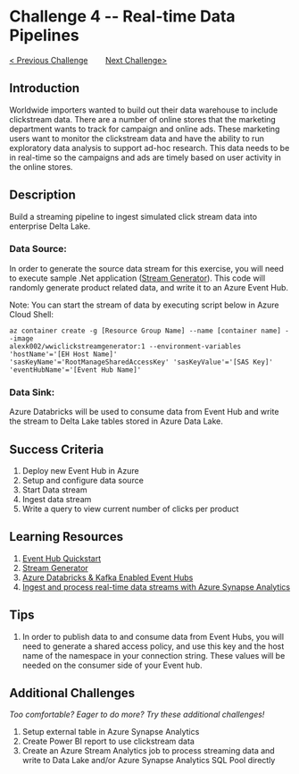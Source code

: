 # Challenge 4 -- Real-time Data Pipelines

[< Previous Challenge](../Challenge3/README.md)&nbsp;&nbsp;&nbsp;&nbsp;&nbsp;&nbsp;&nbsp;&nbsp;[Next Challenge>](../Challenge5/README.md)

## Introduction

Worldwide importers wanted to build out their data warehouse to include clickstream data.  There are a number of online stores that the marketing department wants to track for campaign and online ads.  These marketing users want to monitor the clickstream data and have the ability to run exploratory data analysis to support ad-hoc research.  This data needs to be in real-time so the campaigns and ads are timely based on user activity in the online stores.

## Description

Build a streaming pipeline to ingest simulated click stream data into enterprise Delta Lake.

### Data Source: 
In order to generate the source data stream for this exercise, you will need to execute sample .Net application ([Stream Generator](https://github.com/alexkarasek/ClickStreamGenerator)).  This code will randomly generate product related data, and write it to an Azure Event Hub.

Note: You can start the stream of data by executing script below in Azure Cloud Shell:

``` 
az container create -g [Resource Group Name] --name [container name] --image
alexk002/wwiclickstreamgenerator:1 --environment-variables 'hostName'='[EH Host Name]'
'sasKeyName'='RootManageSharedAccessKey' 'sasKeyValue'='[SAS Key]' 'eventHubName'='[Event Hub Name]' 
```

### Data Sink:
Azure Databricks will be used to consume data from Event Hub and write the stream to Delta Lake tables stored in Azure Data Lake.

## Success Criteria
1. Deploy new Event Hub in Azure
1. Setup and configure data source
1. Start Data stream
1. Ingest data stream
1. Write a query to view current number of clicks per product

## Learning Resources

1. [Event Hub Quickstart](https://docs.microsoft.com/en-us/azure/event-hubs/event-hubs-create)
1. [Stream Generator](https://github.com/alexkarasek/ClickStreamGenerator)
1. [Azure Databricks & Kafka Enabled Event Hubs](https://techblog.fexcofts.com/2019/01/17/azure-databricks-kafka-enabled-event-hubs/)
1. [Ingest and process real-time data streams with Azure Synapse Analytics](https://www.mssqltips.com/sqlservertip/6748/real-time-data-streams-azure-synapse-analytics/)

## Tips 

1. In order to publish data to and consume data from Event Hubs, you will need to generate a shared access policy, and use this key and the host name of the namespace in your connection string.  These values will be needed on the consumer side of your Event hub.


## Additional Challenges

*Too comfortable?  Eager to do more?  Try these additional challenges!*

1. Setup external table in Azure Synapse Analytics
1. Create Power BI report to use clickstream data
1. Create an Azure Stream Analytics job to process streaming data and write to Data Lake and/or Azure Synapse Analytics SQL Pool directly
